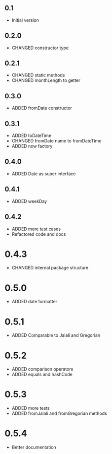 ## 0.1

- Initial version

## 0.2.0

- CHANGED constructor type

## 0.2.1

- CHANGED static methods
- CHANGED monthLength to getter

## 0.3.0

- ADDED fromDate constructor

## 0.3.1

- ADDED toDateTime
- CHANGED fromDate name to fromDateTime
- ADDED now factory

## 0.4.0

- ADDED Date as super interface

## 0.4.1

- ADDED weekDay

## 0.4.2

- ADDED more test cases
- Refactored code and docs

# 0.4.3

- CHANGED internal package structure

# 0.5.0

- ADDED date formatter

# 0.5.1

- ADDED Comparable to Jalali and Gregorian

# 0.5.2

- ADDED comparison operators
- ADDED equals and hashCode

# 0.5.3

- ADDED more tests
- ADDED fromJalali and fromGregorian methods

# 0.5.4

- Better documentation
